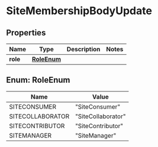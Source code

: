 # SiteMembershipBodyUpdate

## Properties
Name | Type | Description | Notes
------------ | ------------- | ------------- | -------------
**role** | [**RoleEnum**](#RoleEnum) |  | 

<a name="RoleEnum"></a>
## Enum: RoleEnum
Name | Value
---- | -----
SITECONSUMER | &quot;SiteConsumer&quot;
SITECOLLABORATOR | &quot;SiteCollaborator&quot;
SITECONTRIBUTOR | &quot;SiteContributor&quot;
SITEMANAGER | &quot;SiteManager&quot;
